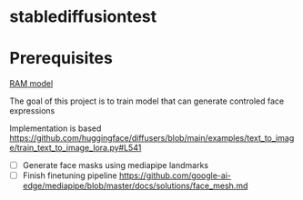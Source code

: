 # stablediffusiontest

# Prerequisites

[RAM model](https://huggingface.co/xinyu1205/recognize-anything-plus-model/resolve/main/ram_plus_swin_large_14m.pth)

The goal of this project is to train model that can generate controled face expressions

Implementation is based https://github.com/huggingface/diffusers/blob/main/examples/text_to_image/train_text_to_image_lora.py#L541

- [ ] Generate face masks using mediapipe landmarks
- [ ] Finish finetuning pipeline https://github.com/google-ai-edge/mediapipe/blob/master/docs/solutions/face_mesh.md
